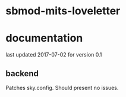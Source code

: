 # sbmod-mits-loveletter
# documentation
last updated 2017-07-02 for version 0.1

## backend
Patches sky.config. Should present no issues.
